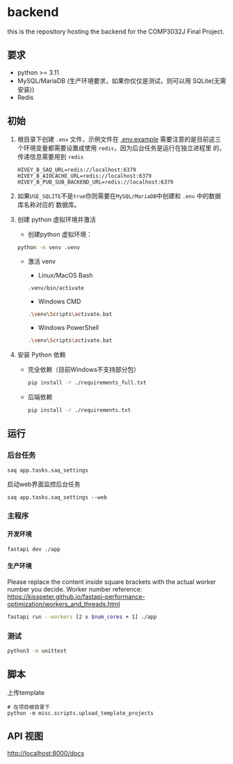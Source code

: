 # backend

this is the repository hosting the backend for the COMP3032J Final Project.

## 要求

- python >= 3.11
- MySQL/MariaDB (生产环境要求，如果你仅仅是测试，则可以用 SQLite(无需安装))
- Redis

## 初始

1. 根目录下创建 `.env` 文件，示例文件在 [.env.example](./.env.example)
   需要注意的是目前这三个环境变量都需要设置成使用 `redis`，因为后台任务是运行在独立进程里
   的，传递信息需要用到 `redis`
   ```
   HIVEY_B_SAQ_URL=redis://localhost:6379
   HIVEY_B_AIOCACHE_URL=redis://localhost:6379
   HIVEY_B_PUB_SUB_BACKEND_URL=redis://localhost:6379
   ```
   
2. 如果`USE_SQLITE`不是`true`你则需要在`MySQL/MariaDB`中创建和 `.env` 中的数据库名称对应的
   数据库。
3. 创建 python 虚拟环境并激活
   - 创建python 虚拟环境：

   ```sh
   python -m venv .venv
   ```

   - 激活 venv
      - Linux/MacOS Bash

      ```sh
      .venv/bin/activate 
      ```

      - Windows CMD

      ```sh
      .\venv\Scripts\activate.bat
      ```

      - Windows PowerShell

      ```sh
      .\venv\Scripts\activate.bat
      ```

4. 安装 Python 依赖
   - 完全依赖（目前Windows不支持部分包）

      ``` sh
      pip install -r ./requirements_full.txt
      ```

   - 后端依赖

      ``` sh
      pip install -r ./requirements.txt
      ```

## 运行

### 后台任务

```
saq app.tasks.saq_settings
```

启动web界面监控后台任务

```
saq app.tasks.saq_settings --web
```

### 主程序

#### 开发环境

``` sh
fastapi dev ./app
```

#### 生产环境

Please replace the content inside square brackets with the actual worker number
you decide. Worker number reference: <https://kisspeter.github.io/fastapi-performance-optimization/workers_and_threads.html>

``` sh
fastapi run --workers [2 x $num_cores + 1] ./app
```

### 测试
```sh
python3 -m unittest
```

## 脚本

上传template

```
# 在项目根目录下
python -m misc.scripts.upload_template_projects
```

## API 视图

<http://localhost:8000/docs>
